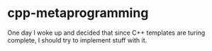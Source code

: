 # cpp-metaprogramming
One day I woke up and decided that since C++ templates are turing complete, I should try to implement stuff with it.
